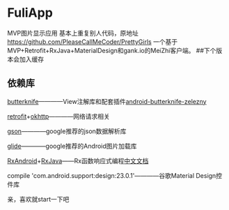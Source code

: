 # FuliApp
MVP图片显示应用
基本上重复别人代码，原地址 https://github.com/PleaseCallMeCoder/PrettyGirls
一个基于MVP+Retrofit+RxJava+MaterialDesign和gank.io的MeiZhi客户端。
##下个版本会加入缓存

## 依赖库
[butterknife](http://jakewharton.github.io/butterknife/)————View注解库和配套插件[android-butterknife-zelezny](https://github.com/avast/android-butterknife-zelezny)

[retrofit](https://github.com/square/retrofit)+[okhttp](https://github.com/square/okhttp)————网络请求相关

[gson](https://github.com/google/gson)————google推荐的json数据解析库

[glide](https://github.com/bumptech/glide)————google推荐的Android图片加载库

[RxAndroid](https://github.com/ReactiveX/RxAndroid)+[RxJava](https://github.com/ReactiveX/RxJava/)——Rx函数响应式编程[中文文档](https://mcxiaoke.gitbooks.io/rxdocs/content/)

compile 'com.android.support:design:23.0.1'————谷歌Material Design控件库

亲，喜欢就start一下吧
